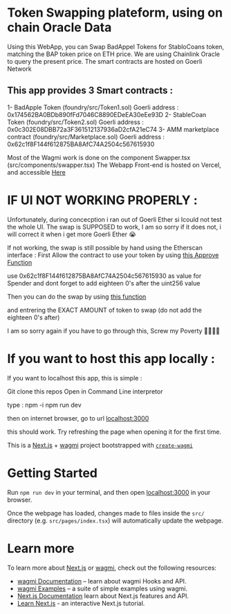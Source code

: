 # Token Swapping plateform, using on chain Oracle Data

Using this WebApp, you can Swap BadAppel Tokens for StabloCoans token, matching the BAP token price on ETH price.
We are using Chainlink Oracle to query the present price.
The smart contracts are hosted on Goerli Network

## This app provides 3 Smart contracts :
1- BadApple Token (foundry/src/Token1.sol)  Goerli address : 0x174562BA0BDb890fFd7046C8890EDeEA30eEe93D
2- StableCoan Token (foundry/src/Token2.sol)     Goerli address : 0x0c302E08DBB72a3F361512137936aD2cfA21eC74
3- AMM marketplace contract (foundry/src/Marketplace.sol)  Goerli address : 0x62c1f8F144f612875BA8AfC74A2504c567615930

Most of the Wagmi work is done on the component Swapper.tsx (src/components/swapper.tsx)
The Webapp Front-end is hosted on Vercel, and accessible [Here](https://projet-swepp.vercel.app/) 


# IF UI NOT WORKING PROPERLY :
Unfortunately, during concecption i ran out of Goerli Ether si Icould not test the whole UI.
The swap is SUPPOSED to work, I am so sorry if it does not, i will correct it when i get more Goerli Ether 😭

If not working, the swap is still possible by hand using the Etherscan interface :
First Allow the contract to use your token by using [this Approve Function](https://goerli.etherscan.io/address/0x174562BA0BDb890fFd7046C8890EDeEA30eEe93D#writeContract#F3) 

use 0x62c1f8F144f612875BA8AfC74A2504c567615930 as value for Spender
and dont forget to add eighteen 0's after the uint256 value

Then you can do the swap by using [this function](https://goerli.etherscan.io/address/0x62c1f8f144f612875ba8afc74a2504c567615930#writeContract#F1)

and entrering the EXACT AMOUNT of token to swap (do not add the eighteen 0's after)


I am so sorry again if you have to go through this, Screw my Poverty 😵‍💫😵‍💫

# If you want to host this app locally :

If you want to localhost this app, this is simple :

Git clone this repos
Open in Command Line interpretor

type :
npm -i
npm run dev

then on internet browser, go to url [localhost:3000](http://localhost:3000)

this should work. Try refreshing the page when opening it for the first time.





This is a [Next.js](https://nextjs.org) + [wagmi](https://wagmi.sh) project bootstrapped with [`create-wagmi`](https://github.com/wagmi-dev/wagmi/tree/main/packages/create-wagmi)

# Getting Started

Run `npm run dev` in your terminal, and then open [localhost:3000](http://localhost:3000) in your browser.

Once the webpage has loaded, changes made to files inside the `src/` directory (e.g. `src/pages/index.tsx`) will automatically update the webpage.

# Learn more

To learn more about [Next.js](https://nextjs.org) or [wagmi](https://wagmi.sh), check out the following resources:

- [wagmi Documentation](https://wagmi.sh) – learn about wagmi Hooks and API.
- [wagmi Examples](https://wagmi.sh/examples/connect-wallet) – a suite of simple examples using wagmi.
- [Next.js Documentation](https://nextjs.org/docs) learn about Next.js features and API.
- [Learn Next.js](https://nextjs.org/learn) - an interactive Next.js tutorial.
